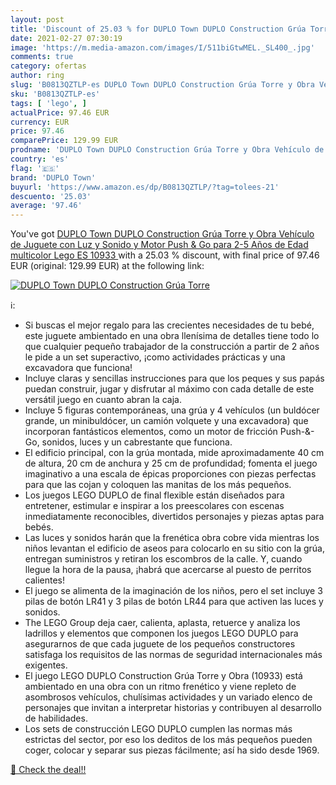 ```yaml
---
layout: post
title: 'Discount of 25.03 % for DUPLO Town DUPLO Construction Grúa Torre'
date: 2021-02-27 07:30:19
image: 'https://m.media-amazon.com/images/I/511biGtwMEL._SL400_.jpg'
comments: true
category: ofertas
author: ring
slug: 'B0813QZTLP-es DUPLO Town DUPLO Construction Grúa Torre y Obra Vehículo...'
sku: 'B0813QZTLP-es'
tags: [ 'lego', ]
actualPrice: 97.46 EUR
currency: EUR
price: 97.46
comparePrice: 129.99 EUR
prodname: 'DUPLO Town DUPLO Construction Grúa Torre y Obra Vehículo de Juguete con Luz y Sonido y Motor Push & Go para 2-5 Años de Edad  multicolor  Lego ES 10933 '
country: 'es'
flag: '🇪🇸'
brand: 'DUPLO Town'
buyurl: 'https://www.amazon.es/dp/B0813QZTLP/?tag=tolees-21'
descuento: '25.03'
average: '97.46'
---
```


You've got [DUPLO Town DUPLO Construction Grúa Torre y Obra Vehículo de Juguete con Luz y Sonido y Motor Push & Go para 2-5 Años de Edad  multicolor  Lego ES 10933 ](https://www.amazon.es/dp/B0813QZTLP/?tag=tolees-21) with a  25.03 % discount, with final price of 97.46 EUR (original: 129.99 EUR) at the following link:

[![DUPLO Town DUPLO Construction Grúa Torre](https://m.media-amazon.com/images/I/511biGtwMEL._SL400_.jpg)](https://www.amazon.es/dp/B0813QZTLP/?tag=tolees-21)

ℹ️:

- Si buscas el mejor regalo para las crecientes necesidades de tu bebé, este juguete ambientado en una obra llenísima de detalles tiene todo lo que cualquier pequeño trabajador de la construcción a partir de 2 años le pide a un set superactivo, ¡como actividades prácticas y una excavadora que funciona!
- Incluye claras y sencillas instrucciones para que los peques y sus papás puedan construir, jugar y disfrutar al máximo con cada detalle de este versátil juego en cuanto abran la caja.
- Incluye 5 figuras contemporáneas, una grúa y 4 vehículos (un buldócer grande, un minibuldócer, un camión volquete y una excavadora) que incorporan fantásticos elementos, como un motor de fricción Push-&-Go, sonidos, luces y un cabrestante que funciona.
- El edificio principal, con la grúa montada, mide aproximadamente 40 cm de altura, 20 cm de anchura y 25 cm de profundidad; fomenta el juego imaginativo a una escala de épicas proporciones con piezas perfectas para que las cojan y coloquen las manitas de los más pequeños.
- Los juegos LEGO DUPLO de final flexible están diseñados para entretener, estimular e inspirar a los preescolares con escenas inmediatamente reconocibles, divertidos personajes y piezas aptas para bebés.
- Las luces y sonidos harán que la frenética obra cobre vida mientras los niños levantan el edificio de aseos para colocarlo en su sitio con la grúa, entregan suministros y retiran los escombros de la calle. Y, cuando llegue la hora de la pausa, ¡habrá que acercarse al puesto de perritos calientes!
- El juego se alimenta de la imaginación de los niños, pero el set incluye 3 pilas de botón LR41 y 3 pilas de botón LR44 para que activen las luces y sonidos.
- The LEGO Group deja caer, calienta, aplasta, retuerce y analiza los ladrillos y elementos que componen los juegos LEGO DUPLO para asegurarnos de que cada juguete de los pequeños constructores satisfaga los requisitos de las normas de seguridad internacionales más exigentes.
- El juego LEGO DUPLO Construction Grúa Torre y Obra (10933) está ambientado en una obra con un ritmo frenético y viene repleto de asombrosos vehículos, chulísimas actividades y un variado elenco de personajes que invitan a interpretar historias y contribuyen al desarrollo de habilidades.
- Los sets de construcción LEGO DUPLO cumplen las normas más estrictas del sector, por eso los deditos de los más pequeños pueden coger, colocar y separar sus piezas fácilmente; así ha sido desde 1969.

[🛒 Check the deal!!](https://www.amazon.es/dp/B0813QZTLP/?tag=tolees-21)
